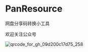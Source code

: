 # PanResource
网盘分享码转换小工具

欢迎关注公众号


![qrcode_for_gh_09d200c17d75_258](https://user-images.githubusercontent.com/17776331/114123221-770ac900-9924-11eb-9a99-e527e6266320.jpg)

